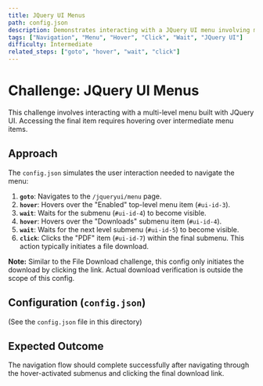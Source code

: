 ```yaml
---
title: JQuery UI Menus
path: config.json
description: Demonstrates interacting with a JQuery UI menu involving multiple hover actions to reveal submenus and download a file.
tags: ["Navigation", "Menu", "Hover", "Click", "Wait", "JQuery UI"]
difficulty: Intermediate
related_steps: ["goto", "hover", "wait", "click"]
---
```


# Challenge: JQuery UI Menus

This challenge involves interacting with a multi-level menu built with JQuery UI. Accessing the final item requires hovering over intermediate menu items.

## Approach

The `config.json` simulates the user interaction needed to navigate the menu:

1.  **`goto`**: Navigates to the `/jqueryui/menu` page.
2.  **`hover`**: Hovers over the "Enabled" top-level menu item (`#ui-id-3`).
3.  **`wait`**: Waits for the submenu (`#ui-id-4`) to become visible.
4.  **`hover`**: Hovers over the "Downloads" submenu item (`#ui-id-4`).
5.  **`wait`**: Waits for the next level submenu (`#ui-id-5`) to become visible.
6.  **`click`**: Clicks the "PDF" item (`#ui-id-7`) within the final submenu. This action typically initiates a file download.

**Note:** Similar to the File Download challenge, this config only initiates the download by clicking the link. Actual download verification is outside the scope of this config.

## Configuration (`config.json`)

(See the `config.json` file in this directory)

## Expected Outcome

The navigation flow should complete successfully after navigating through the hover-activated submenus and clicking the final download link.
